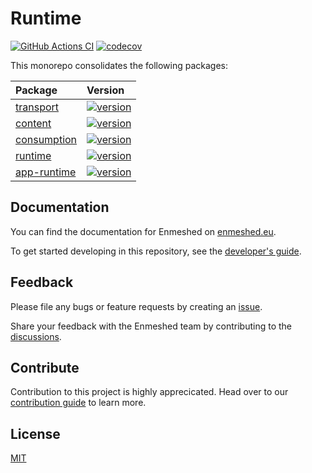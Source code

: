 # Runtime

[![GitHub Actions CI](https://github.com/nmshd/runtime/workflows/Publish/badge.svg)](https://github.com/nmshd/runtime/actions?query=workflow%3APublish) [![codecov](https://codecov.io/gh/nmshd/runtime/graph/badge.svg?token=BO8M5IZYMA)](https://codecov.io/gh/nmshd/runtime)

This monorepo consolidates the following packages:

| Package                              | Version                                                                                                           |
| :----------------------------------- | :---------------------------------------------------------------------------------------------------------------- |
| [transport](packages/transport/)     | [![version](https://badge.fury.io/js/@nmshd%2ftransport.svg)](https://www.npmjs.com/package/@nmshd/transport)     |
| [content](packages/content/)         | [![version](https://badge.fury.io/js/@nmshd%2fcontent.svg)](https://www.npmjs.com/package/@nmshd/content)         |
| [consumption](packages/consumption/) | [![version](https://badge.fury.io/js/@nmshd%2fconsumption.svg)](https://www.npmjs.com/package/@nmshd/consumption) |
| [runtime](packages/runtime/)         | [![version](https://badge.fury.io/js/@nmshd%2fruntime.svg)](https://www.npmjs.com/package/@nmshd/runtime)         |
| [app-runtime](packages/app-runtime/) | [![version](https://badge.fury.io/js/@nmshd%2fapp-runtime.svg)](https://www.npmjs.com/package/@nmshd/app-runtime) |

## Documentation

You can find the documentation for Enmeshed on [enmeshed.eu](https://enmeshed.eu).

To get started developing in this repository, see the [developer's guide](README_dev.md).

## Feedback

Please file any bugs or feature requests by creating an [issue](https://github.com/nmshd/feedback/issues).

Share your feedback with the Enmeshed team by contributing to the [discussions](https://github.com/nmshd/feedback/discussions).

## Contribute

Contribution to this project is highly apprecicated. Head over to our [contribution guide](https://github.com/nmshd/.github/blob/main/CONTRIBUTING.md) to learn more.

## License

[MIT](LICENSE)
